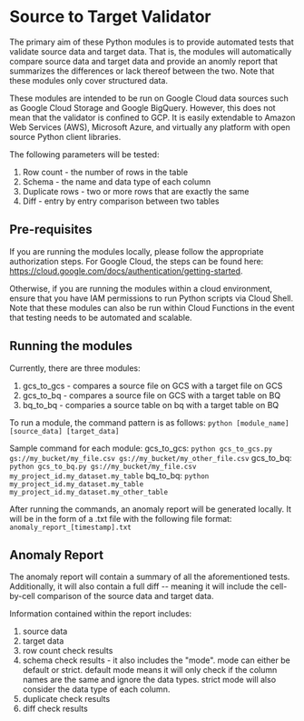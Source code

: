 # Source to Target Validator
The primary aim of these Python modules is to provide automated tests that validate source data and target data. That is, the modules will automatically compare source data and target data and provide an anomly report that summarizes the differences or lack thereof between the two. Note that these modules only cover structured data.

These modules are intended to be run on Google Cloud data sources such as Google Cloud Storage and Google BigQuery. However, this does not mean that the validator is confined to GCP. It is easily extendable to Amazon Web Services (AWS), Microsoft Azure, and virtually any platform with open source Python client libraries.

The following parameters will be tested:
1. Row count - the number of rows in the table
2. Schema - the name and data type of each column
3. Duplicate rows - two or more rows that are exactly the same
4. Diff - entry by entry comparison between two tables

## Pre-requisites
If you are running the modules locally, please follow the appropriate authorization steps. For Google Cloud, the steps can be found here: https://cloud.google.com/docs/authentication/getting-started.

Otherwise, if you are running the modules within a cloud environment, ensure that you have IAM permissions to run Python scripts via Cloud Shell. Note that these modules can also be run within Cloud Functions in the event that testing needs to be automated and scalable.

## Running the modules
Currently, there are three modules:
1. gcs_to_gcs - compares a source file on GCS with a target file on GCS
2. gcs_to_bq - compares a source file on GCS with a target table on BQ
3. bq_to_bq - comparies a source table on bq with a target table on BQ

To run a module, the command pattern is as follows:
`python [module_name] [source_data] [target_data]`

Sample command for each module:
gcs_to_gcs: `python gcs_to_gcs.py gs://my_bucket/my_file.csv gs://my_bucket/my_other_file.csv`
gcs_to_bq: `python gcs_to_bq.py gs://my_bucket/my_file.csv my_project_id.my_dataset.my_table`
bq_to_bq: `python my_project_id.my_dataset.my_table my_project_id.my_dataset.my_other_table`

After running the commands, an anomaly report will be generated locally. It will be in the form of a .txt file with the following file format: `anomaly_report_[timestamp].txt`

## Anomaly Report
The anomaly report will contain a summary of all the aforementioned tests. Additionally, it will also contain a full diff -- meaning it will include the cell-by-cell comparison of the source data and target data.

Information contained within the report includes:
1. source data
2. target data
3. row count check results
4. schema check results - it also includes the "mode". mode can either be default or strict. default mode means it will only check if the column names are the same and ignore the data types. strict mode will also consider the data type of each column.
5. duplicate check results
6. diff check results